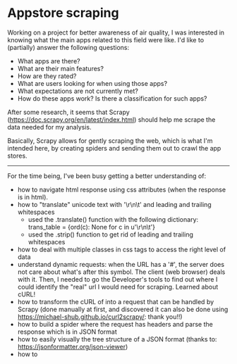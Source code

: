# Appstore scraping

Working on a project for better awareness of air quality, I was interested in knowing what the main apps related to this field
were like. I'd like to (partially) answer the following questions:
* What apps are there?
* What are their main features?
* How are they rated?
* What are users looking for when using those apps?
* What expectations are not currently met?
* How do these apps work? Is there a classification for such apps?

After some research, it seems that Scrapy (https://doc.scrapy.org/en/latest/index.html) should help me scrape the data needed for my analysis.

Basically, Scrapy allows for gently scraping the web, which is what I'm intended here, by creating spiders and sending them out to crawl the app stores.

---
For the time being, I've been busy getting a better understanding of:
*  how to navigate html response using css attributes (when the response is in html).
*  how to "translate" unicode text with '\r\n\t' and leading and trailing whitespaces
    - used the .translate() function with the following dictionary: trans_table = {ord(c): None for c in u'\r\n\t'}
    - used the .strip() function to get rid of leading and trailing whitespaces
* how to deal with multiple classes in css tags to access the right level of data
* understand dynamic requests: when the URL has a '#', the server does not care about what's after this symbol. The client (web browser) deals with it. Then, I needed to go the Developer's tools to find out where I could identify the "real" url I would need for scraping. Learned about cURL!
* how to transform the cURL of into a request that can be handled by Scrapy (done manually at first, and discovered it can also be done using https://michael-shub.github.io/curl2scrapy/: thank you!!)
* how to build a spider where the request has headers and parse the response which is in JSON format
* how to easily visually the tree structure of a JSON format (thanks to: https://jsonformatter.org/json-viewer)
* how to 

